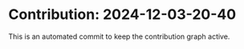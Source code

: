 # Contribution: 2024-12-03-20-40
This is an automated commit to keep the contribution graph active.
